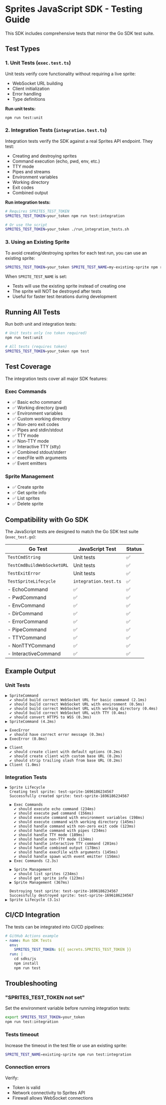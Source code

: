 # Sprites JavaScript SDK - Testing Guide

This SDK includes comprehensive tests that mirror the Go SDK test suite.

## Test Types

### 1. Unit Tests (`exec.test.ts`)

Unit tests verify core functionality without requiring a live sprite:
- WebSocket URL building
- Client initialization
- Error handling
- Type definitions

**Run unit tests:**
```bash
npm run test:unit
```

### 2. Integration Tests (`integration.test.ts`)

Integration tests verify the SDK against a real Sprites API endpoint. They test:
- Creating and destroying sprites
- Command execution (echo, pwd, env, etc.)
- TTY mode
- Pipes and streams
- Environment variables
- Working directory
- Exit codes
- Combined output

**Run integration tests:**
```bash
# Requires SPRITES_TEST_TOKEN
SPRITES_TEST_TOKEN=your_token npm run test:integration

# Or use the script
SPRITES_TEST_TOKEN=your_token ./run_integration_tests.sh
```

### 3. Using an Existing Sprite

To avoid creating/destroying sprites for each test run, you can use an existing sprite:

```bash
SPRITES_TEST_TOKEN=your_token SPRITE_TEST_NAME=my-existing-sprite npm run test:integration
```

When `SPRITE_TEST_NAME` is set:
- Tests will use the existing sprite instead of creating one
- The sprite will NOT be destroyed after tests
- Useful for faster test iterations during development

## Running All Tests

Run both unit and integration tests:

```bash
# Unit tests only (no token required)
npm run test:unit

# All tests (requires token)
SPRITES_TEST_TOKEN=your_token npm test
```

## Test Coverage

The integration tests cover all major SDK features:

### Exec Commands
- ✅ Basic echo command
- ✅ Working directory (pwd)
- ✅ Environment variables
- ✅ Custom working directory
- ✅ Non-zero exit codes
- ✅ Pipes and stdin/stdout
- ✅ TTY mode
- ✅ Non-TTY mode
- ✅ Interactive TTY (stty)
- ✅ Combined stdout/stderr
- ✅ execFile with arguments
- ✅ Event emitters

### Sprite Management
- ✅ Create sprite
- ✅ Get sprite info
- ✅ List sprites
- ✅ Delete sprite

## Compatibility with Go SDK

The JavaScript tests are designed to match the Go SDK test suite (`exec_test.go`):

| Go Test | JavaScript Test | Status |
|---------|----------------|--------|
| `TestCmdString` | Unit tests | ✅ |
| `TestCmdBuildWebSocketURL` | Unit tests | ✅ |
| `TestExitError` | Unit tests | ✅ |
| `TestSpriteLifecycle` | `integration.test.ts` | ✅ |
| - EchoCommand | ✅ | ✅ |
| - PwdCommand | ✅ | ✅ |
| - EnvCommand | ✅ | ✅ |
| - DirCommand | ✅ | ✅ |
| - ErrorCommand | ✅ | ✅ |
| - PipeCommand | ✅ | ✅ |
| - TTYCommand | ✅ | ✅ |
| - NonTTYCommand | ✅ | ✅ |
| - InteractiveCommand | ✅ | ✅ |

## Example Output

### Unit Tests
```
▶ SpriteCommand
  ✔ should build correct WebSocket URL for basic command (2.1ms)
  ✔ should build correct WebSocket URL with environment (0.5ms)
  ✔ should build correct WebSocket URL with working directory (0.4ms)
  ✔ should build correct WebSocket URL with TTY (0.4ms)
  ✔ should convert HTTPS to WSS (0.3ms)
▶ SpriteCommand (4.2ms)

▶ ExecError
  ✔ should have correct error message (0.3ms)
▶ ExecError (0.8ms)

▶ Client
  ✔ should create client with default options (0.2ms)
  ✔ should create client with custom base URL (0.2ms)
  ✔ should strip trailing slash from base URL (0.2ms)
▶ Client (1.0ms)
```

### Integration Tests
```
▶ Sprite Lifecycle
  Creating test sprite: test-sprite-1696186234567
  Successfully created sprite: test-sprite-1696186234567
  
  ▶ Exec Commands
    ✔ should execute echo command (234ms)
    ✔ should execute pwd command (156ms)
    ✔ should execute command with environment variables (198ms)
    ✔ should execute command with working directory (145ms)
    ✔ should handle command with non-zero exit code (123ms)
    ✔ should handle command with pipes (234ms)
    ✔ should handle TTY mode (189ms)
    ✔ should handle non-TTY mode (134ms)
    ✔ should handle interactive TTY command (201ms)
    ✔ should handle combined output (178ms)
    ✔ should handle execFile with arguments (145ms)
    ✔ should handle spawn with event emitter (156ms)
  ▶ Exec Commands (2.3s)
  
  ▶ Sprite Management
    ✔ should list sprites (234ms)
    ✔ should get sprite info (123ms)
  ▶ Sprite Management (367ms)
  
  Destroying test sprite: test-sprite-1696186234567
  Successfully destroyed sprite: test-sprite-1696186234567
▶ Sprite Lifecycle (3.1s)
```

## CI/CD Integration

The tests can be integrated into CI/CD pipelines:

```yaml
# GitHub Actions example
- name: Run SDK Tests
  env:
    SPRITES_TEST_TOKEN: ${{ secrets.SPRITES_TEST_TOKEN }}
  run: |
    cd sdks/js
    npm install
    npm run test
```

## Troubleshooting

### "SPRITES_TEST_TOKEN not set"
Set the environment variable before running integration tests:
```bash
export SPRITES_TEST_TOKEN=your_token
npm run test:integration
```

### Tests timeout
Increase the timeout in the test file or use an existing sprite:
```bash
SPRITE_TEST_NAME=existing-sprite npm run test:integration
```

### Connection errors
Verify:
- Token is valid
- Network connectivity to Sprites API
- Firewall allows WebSocket connections

